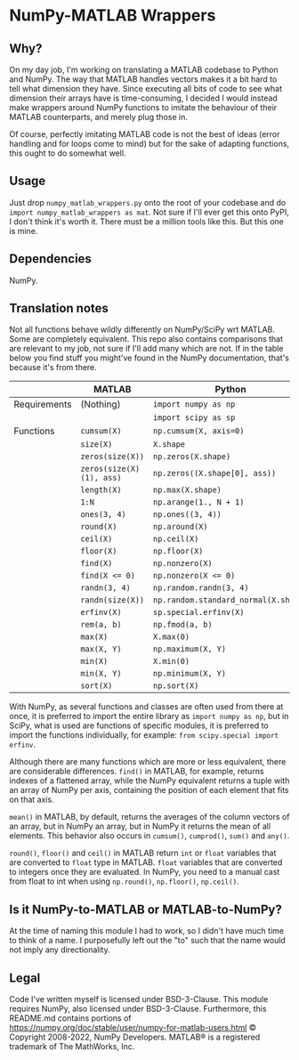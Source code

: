 # NumPy-MATLAB Wrappers
## Why?
On my day job, I'm working on translating a MATLAB codebase to Python and NumPy.
The way that MATLAB handles vectors makes it a bit hard to tell what dimension
they have. Since executing all bits of code to see what dimension their arrays
have is time-consuming, I decided I would instead make wrappers around NumPy
functions to imitate the behaviour of their MATLAB counterparts, and
merely plug those in.

Of course, perfectly imitating MATLAB code is not the best of ideas (error
handling and for loops come to mind) but for the sake of adapting functions,
this ought to do somewhat well.

## Usage
Just drop `numpy_matlab_wrappers.py` onto the root of your codebase and do
`import numpy_matlab_wrappers as mat`. Not sure if I'll ever get this onto
PyPI, I don't think it's worth it. There must be a million tools like this.
But this one is mine.

## Dependencies
NumPy.

## Translation notes
Not all functions behave wildly differently on NumPy/SciPy wrt MATLAB. Some are
completely equivalent. This repo also contains comparisons that are relevant
to my job, not sure if I'll add many which are not. If in the table below
you find stuff you might've found in the NumPy documentation, that's because it's from there. 

|              | MATLAB                      | Python                               |
|--------------|-----------------------------|--------------------------------------|
| Requirements | (Nothing)                   | `import numpy as np`                 |
|              |                             | `import scipy as sp`                 |
| Functions    | `cumsum(X)`                 | `np.cumsum(X, axis=0)`               |
|              | `size(X)`                   | `X.shape`                            |
|              | `zeros(size(X))`            | `np.zeros(X.shape)`                  |
|              | `zeros(size(X)(1), ass)`    | `np.zeros((X.shape[0], ass))`        |
|              | `length(X)`                 | `np.max(X.shape)`                    |
|              | `1:N`                       | `np.arange(1., N + 1)`               |
|              | `ones(3, 4)`                | `np.ones((3, 4))`                    |
|              | `round(X)`                  | `np.around(X)`                       |
|              | `ceil(X)`                   | `np.ceil(X)`                         |
|              | `floor(X)`                  | `np.floor(X)`                        | 
|              | `find(X)`                   | `np.nonzero(X)`                      |
|              | `find(X <= 0)`              | `np.nonzero(X <= 0)`                 |
|              | `randn(3, 4)`               | `np.random.randn(3, 4)`              |
|              | `randn(size(X))`            | `np.random.standard_normal(X.shape)` |
|              | `erfinv(X)`                 | `sp.special.erfinv(X)`               |
|              | `rem(a, b)`                 | `np.fmod(a, b)`                      |
|              | `max(X)`                    | `X.max(0)`                           |
|              | `max(X, Y)`                 | `np.maximum(X, Y)`                   |
|              | `min(X)`                    | `X.min(0)`                           |
|              | `min(X, Y)`                 | `np.minimum(X, Y)`                   |
|              | `sort(X)`                   | `np.sort(X)`                         |

With NumPy, as several functions and classes are often used from there at once,
it is preferred to import the entire library as `import numpy as np`, but in
SciPy, what is used are functions of specific modules, it is preferred to
import the functions individually, for example: `from scipy.special import erfinv`.

Although there are many functions which are more or less equivalent, there are
considerable differences. `find()` in MATLAB, for example, returns indexes of a
flattened array, while the NumPy equivalent returns a tuple with an array of
NumPy per axis, containing the position of each element that fits on that axis.

`mean()` in MATLAB, by default, returns the averages of the column vectors of an
array, but in NumPy an array, but in NumPy it returns the mean of all elements.
This behavior also occurs in `cumsum()`, `cumprod()`, `sum()` and `any()`.

`round()`, `floor()` and `ceil()` in MATLAB return `int` or `float` variables
that are converted to `float` type in MATLAB. `float` variables that are
converted to integers once they are evaluated. In NumPy, you need to a manual
cast from float to int when using `np.round()`, `np.floor()`, `np.ceil()`.

## Is it NumPy-to-MATLAB or MATLAB-to-NumPy?
At the time of naming this module I had to work, so I didn't have much time
to think of a name. I purposefully left out the "to" such that the name would
not imply any directionality.

## Legal
Code I've written myself is licensed under BSD-3-Clause. This module
requires NumPy, also licensed under BSD-3-Clause. Furthermore, this README.md
contains portions of
<https://numpy.org/doc/stable/user/numpy-for-matlab-users.html> © Copyright
2008-2022, NumPy Developers. MATLAB® is a registered trademark of The MathWorks, Inc.
